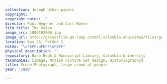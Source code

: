 ```yaml
---
collection: Joseph Urban papers
copyright: ''
copyright_notes: ''
director: Paul Wegener and Carl Boese
film_title: The Golem
image_src: 1000102066.jpg
image_url: http://gainesfilm.qa-lamp.ccnmtl.columbia.edu/sites/files/gainesfilm/images/1000102066.jpg
location: Box 26, Folder 1
notes: "\uFEFF\uFEFF\uFEFF"
physical_description: ''
repository: Rare Book & Manuscript Library, Columbia University
taxonomies: [Image, Motion Picture Set Design, Historiography]
title: Scene Photograph, large crowd of people
year: '1920'

---
```

